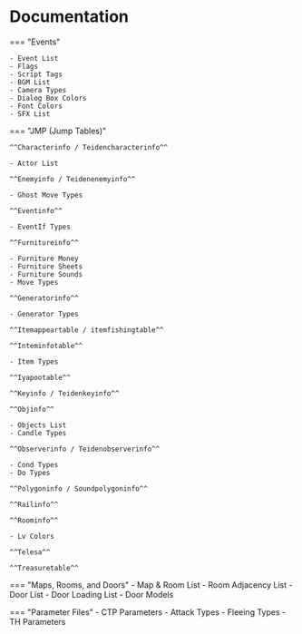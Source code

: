 # Documentation

=== "Events"

    - Event List
    - Flags
    - Script Tags
    - BGM List
    - Camera Types
    - Dialog Box Colors
    - Font Colors
    - SFX List

=== "JMP (Jump Tables)"

    ^^Characterinfo / Teidencharacterinfo^^

    - Actor List

    ^^Enemyinfo / Teidenenemyinfo^^

    - Ghost Move Types

    ^^Eventinfo^^

    - EventIf Types

    ^^Furnitureinfo^^

    - Furniture Money
    - Furniture Sheets
    - Furniture Sounds
    - Move Types

    ^^Generatorinfo^^

    - Generator Types

    ^^Itemappeartable / itemfishingtable^^

    ^^Inteminfotable^^

    - Item Types
    
    ^^Iyapootable^^

    ^^Keyinfo / Teidenkeyinfo^^

    ^^Objinfo^^

    - Objects List
    - Candle Types

    ^^Observerinfo / Teidenobserverinfo^^

    - Cond Types
    - Do Types

    ^^Polygoninfo / Soundpolygoninfo^^

    ^^Railinfo^^

    ^^Roominfo^^
    
    - Lv Colors

    ^^Telesa^^

    ^^Treasuretable^^

=== "Maps, Rooms, and Doors"
    - Map & Room List
    - Room Adjacency List
    - Door List
    - Door Loading List
    - Door Models

=== "Parameter Files"
    - CTP Parameters
    - Attack Types
    - Fleeing Types
    - TH Parameters
